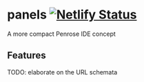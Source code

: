 # panels [![Netlify Status](https://api.netlify.com/api/v1/badges/fd48e4a0-fd0e-4fcb-ba22-4c75165b7210/deploy-status)](https://app.netlify.com/sites/penrose-panes/deploys)

A more compact Penrose IDE concept

## Features

TODO: elaborate on the URL schemata
